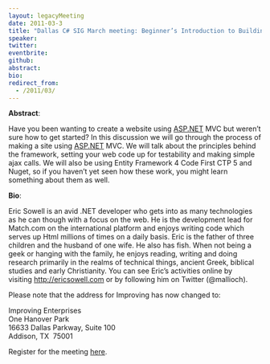 ```yaml
---
layout: legacyMeeting
date: 2011-03-3
title: "Dallas C# SIG March meeting: Beginner’s Introduction to Building Websites with ASP.NET MVC"
speaker:
twitter:
eventbrite:
github:
abstract:
bio:
redirect_from:
  - /2011/03/
---
```


<p><strong>Abstract</strong>:</p>
<p>Have you been wanting to create a website using&nbsp;<a href="http://asp.net/" target="_blank">ASP.NET</a> MVC but weren&#8217;t sure how to get started? In this discussion we will go through the process of making a site using&nbsp;<a href="http://asp.net/" target="_blank">ASP.NET</a> MVC. We will talk about the principles behind the framework, setting your web code up for testability and making simple ajax calls. We will also be using Entity Framework 4 Code First CTP 5 and Nuget, so if you haven&#8217;t yet seen how these work, you might learn something about them as well.</p>
<p><strong>Bio</strong>:</p>
<p>Eric Sowell is an avid .NET developer who gets into as many technologies as he can though with a focus on the web. He is the development lead for Match.com on the international platform and enjoys writing code which serves up Html millions of times on a daily basis. Eric is the father of three children and the husband of one wife. He also has fish. When not being a geek or hanging with the family, he enjoys reading, writing and doing research primarily in the realms of technical things, ancient Greek, biblical studies and early Christianity. You can see Eric&#8217;s activities online by visiting&nbsp;<a href="http://ericsowell.com/" target="_blank">http://ericsowell.com</a> or by following him on Twitter (@mallioch).</p>
<p>Please note that the address for Improving has now changed to:</p>
<p>Improving Enterprises<br />
One Hanover Park<br />
16633 Dallas Parkway, Suite 100<br />
Addison, TX &nbsp;75001</p>
<p>Register for the meeting <a href="http://www.eventbrite.com/event/1336835511" target="_blank">here</a>.</p>

